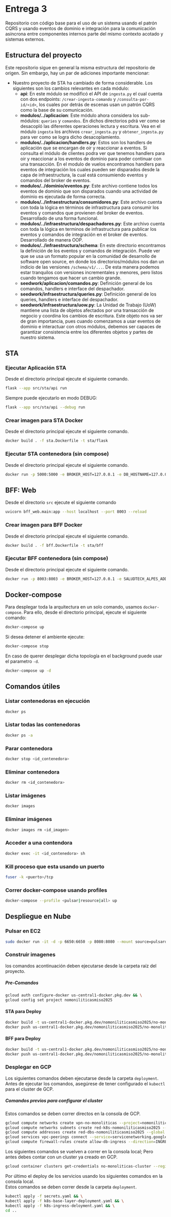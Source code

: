 # Entrega 3

Repositorio con código base para el uso de un sistema usando el patrón CQRS y usando eventos de dominio e integración para la comunicación asíncrona entre componentes internos parte del mismo contexto acotado y sistemas externos.

## Estructura del proyecto

Este repositorio sigue en general la misma estructura del repositorio de origen. Sin embargo, hay un par de adiciones importante mencionar:

- Nuestro proyecto de STA ha cambiado de forma considerable. Los siguientes son los cambios relevantes en cada módulo:
    - **api**: En este módulo se modificó el API de `ingesta.py` el cual cuenta con dos endpoints: `/crear-ingesta-comando` y `/consulta-por-id/<id>`, los cuales por detrás de escenas usan un patrón CQRS como la base de su comunicación.
    - **modulos/../aplicacion**: Este módulo ahora considera los sub-módulos: `queries` y `comandos`. En dichos directorios pdrá ver como se desacopló las diferentes operaciones lectura y escritura. Vea en el módulo `ingesta` los archivos `crear_ingesta.py` y `obtener_ingesta.py` para ver como se logra dicho desacoplamiento.
    - **modulos/../aplicacion/handlers.py**: Estos son los handlers de aplicación que se encargan de oir y reaccionar a eventos. Si consulta el módulo de clientes podra ver que tenemos handlers para oir y reaccionar a los eventos de dominio para poder continuar con una transacción. En el modulo de vuelos encontramos handlers para eventos de integración los cuales pueden ser disparados desde la capa de infraestructura, la cual está consumiendo eventos y comandos del broker de eventos.
    - **modulos/../dominio/eventos.py**: Este archivo contiene todos los eventos de dominio que son disparados cuando una actividad de dominio es ejecutada de forma correcta.
    - **modulos/../infraestructura/consumidores.py**: Este archivo cuenta con toda la lógica en términos de infrastructura para consumir los eventos y comandos que provienen del broker de eventos. Desarrollado de una forma funcional.
    - **modulos/../infraestructura/despachadores.py**: Este archivo cuenta con toda la lógica en terminos de infrastructura para publicar los eventos y comandos de integración en el broker de eventos. Desarrollado de manera OOP.
    - **modulos/../infraestructura/schema**: En este directorio encontramos la definición de los eventos y comandos de integración. Puede ver que se usa un formato popular en la comunidad de desarrollo de software open source, en donde los directorios/módulos nos dan un indicio de las versiones `/schema/v1/...`. De esta manera podemos estar tranquilos con versiones incrementales y menores, pero listos cuando tengamos que hacer un cambio grande.
    - **seedwork/aplicacion/comandos.py**: Definición general de los comandos, handlers e interface del despachador.
    - **seedwork/infraestructura/queries.py**: Definición general de los queries, handlers e interface del despachador.
    - **seedwork/infraestructura/uow.py**: La Unidad de Trabajo (UoW) mantiene una lista de objetos afectados por una transacción de negocio y coordina los cambios de escritura. Este objeto nos va ser de gran importancia, pues cuando comenzamos a usar eventos de dominio e interactuar con otros módulos, debemos ser capaces de garantizar consistencia entre los diferentes objetos y partes de nuestro sistema.

## STA
### Ejecutar Aplicación STA

Desde el directorio principal ejecute el siguiente comando.

```bash
flask --app src/sta/api run
```

Siempre puede ejecutarlo en modo DEBUG:

```bash
flask --app src/sta/api --debug run
```

### Crear imagen para STA Docker

Desde el directorio principal ejecute el siguiente comando.

```bash
docker build . -f sta.Dockerfile -t sta/flask
```

### Ejecutar STA contenedora (sin compose)

Desde el directorio principal ejecute el siguiente comando.

```bash
docker run -p 5000:5000 -e BROKER_HOST=127.0.0.1 -e DB_HOSTNAME=127.0.0.1 -e DB_USERNAME="root" -e DB_PASSWORD="admin" -e DB_NAME="ingestas" sta/flask
```

## BFF: Web

Desde el directorio `src` ejecute el siguiente comando

```bash
uvicorn bff_web.main:app --host localhost --port 8003 --reload
```

### Crear imagen para BFF Docker

Desde el directorio principal ejecute el siguiente comando.

```bash
docker build . -f bff.Dockerfile -t sta/bff
```

### Ejecutar BFF contenedora (sin compose)

Desde el directorio principal ejecute el siguiente comando.

```bash
docker run -p 8003:8003 -e BROKER_HOST=127.0.0.1 -e SALUDTECH_ALPES_ADDRESS="localhost" sta/bff
```

## Docker-compose

Para desplegar toda la arquitectura en un solo comando, usamos `docker-compose`. Para ello, desde el directorio principal, ejecute el siguiente comando:

```bash
docker-compose up
```

Si desea detener el ambiente ejecute:

```bash
docker-compose stop
```

En caso de querer desplegar dicha topología en el background puede usar el parametro `-d`.

```bash
docker-compose up -d
```

## Comandos útiles

### Listar contenedoras en ejecución
```bash
docker ps
```

### Listar todas las contenedoras
```bash
docker ps -a
```

### Parar contenedora
```bash
docker stop <id_contenedora>
```

### Eliminar contenedora
```bash
docker rm <id_contenedora>
```

### Listar imágenes
```bash
docker images
```

### Eliminar imágenes
```bash
docker images rm <id_imagen>
```

### Acceder a una contendora
```bash
docker exec -it <id_contenedora> sh
```

### Kill proceso que esta usando un puerto
```bash
fuser -k <puerto>/tcp
```

### Correr docker-compose usando profiles
```bash
docker-compose --profile <pulsar|resource|all> up
```

## Despliegue en Nube

### Pulsar en EC2

```bash
sudo docker run -it -d -p 6650:6650 -p 8080:8080 --mount source=pulsardata,target=/pulsar/data --mount source=pulsarconf,target=/pulsar/conf apachepulsar/pulsar:4.0.3 bin/pulsar standalone
```

### Construir imagenes

los comandos acontinuación deben ejecutarse desde la carpeta raíz del proyecto.

##### Pre-Comandos
```bash
gcloud auth configure-docker us-central1-docker.pkg.dev && \
gcloud config set project nomoniliticasmiso2025
```

#### STA para Deploy
```bash
docker build -t us-central1-docker.pkg.dev/nomoniliticasmiso2025/no-monoliticas/sta-service:1.0.0 -f sta.Dockerfile . && \
docker push us-central1-docker.pkg.dev/nomoniliticasmiso2025/no-monoliticas/sta-service:1.0.0
```

#### BFF para Deploy
```bash
docker build -t us-central1-docker.pkg.dev/nomoniliticasmiso2025/no-monoliticas/bff-service:1.0.0 -f bff.Dockerfile . && \
docker push us-central1-docker.pkg.dev/nomoniliticasmiso2025/no-monoliticas/bff-service:1.0.0
```

### Desplegar en GCP

Los siguientes comandos deben ejecutarse desde la carpeta `deployment`.<br>
Antes de ejecutar los comandos, asegúrese de tener configurado el `kubectl` para el cluster de GCP.

##### Comandos previos para configurar el cluster

Estos comandos se deben correr directos en la consola de GCP.

```bash
gcloud compute networks create vpn-no-monoliticas --project=nomoniliticasmiso2025 --subnet-mode=custom --mtu=1460 --bgp-routing-mode=regional && \
gcloud compute networks subnets create red-k8s-nomoniliticasmiso2025 --range=192.168.32.0/19 --network=vpn-no-monoliticas --region=us-central1 --project=nomoniliticasmiso2025 && \
gcloud compute addresses create red-dbs-nomoniliticasmiso2025 --global --purpose=VPC_PEERING --addresses=192.168.0.0 --prefix-length=24 --network=vpn-no-monoliticas --project=nomoniliticasmiso2025 && \
gcloud services vpc-peerings connect --service=servicenetworking.googleapis.com --ranges=red-dbs-nomoniliticasmiso2025 --network=vpn-no-monoliticas --project=nomoniliticasmiso2025 && \
gcloud compute firewall-rules create allow-db-ingress --direction=INGRESS --priority=1000 --network=vpn-no-monoliticas --action=ALLOW --rules=tcp:3306 --source-ranges=192.168.1.0/24 --target-tags=basesdedatos --project=nomoniliticasmiso2025
```

Los siguientes comandos se vuelven a correr en la consola local; Pero antes debes contar con un cluster ya creado en GCP.

```bash
gcloud container clusters get-credentials no-monoliticas-cluster --region us-central1 --project nomoniliticasmiso2025
```

Por último el deploy de los servicios usando los siguientes comandos en la consola local. <br>
Estos comandos se deben correr desde la carpeta `deployment`.

```bash
kubectl apply -f secrets.yaml && \
kubectl apply -f k8s-base-layer-deployment.yaml && \
kubectl apply -f k8s-ingress-deloyment.yaml && \
cd ..
```